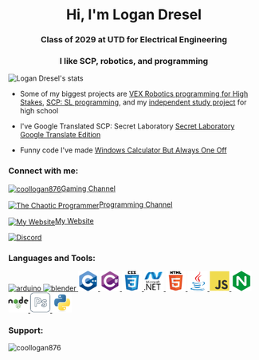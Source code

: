 <h1 align="center">Hi, I'm Logan Dresel</h1>
<h3 align="center">Class of 2029 at UTD for Electrical Engineering</h3>
<h3 align="center">I like SCP, robotics, and programming</h3>

![Logan Dresel's stats](https://github-readme-stats.vercel.app/api?username=coollogan876&show_icons=true&theme=radical)

- Some of my biggest projects are [VEX Robotics programming for High Stakes](https://github.com/9204A-B/HighStakes), [SCP: SL programming](https://github.com/The-Anomalous-Zone/AnomalousZonePlugin), and my [independent study project](https://github.com/coollogan876/ISP) for high school

- I've Google Translated SCP: Secret Laboratory [Secret Laboratory Google Translate Edition](https://github.com/The-Anomalous-Zone/SLGTE)

- Funny code I've made [Windows Calculator But Always One Off](https://github.com/coollogan876/calculator)

<h3 align="left">Connect with me:</h3>
<p align="left">
<a href="https://www.youtube.com/@coollogan876" target="blank"><img align="center" src="https://raw.githubusercontent.com/rahuldkjain/github-profile-readme-generator/master/src/images/icons/Social/youtube.svg" alt="coollogan876" height="30" width="40" />Gaming 
Channel</a>
  
<a href="https://www.youtube.com/@TheChaoticProgrammer" target="blank"><img align="center" src="https://raw.githubusercontent.com/rahuldkjain/github-profile-readme-generator/master/src/images/icons/Social/youtube.svg" alt="The Chaotic Programmer" height="30" width="40" />Programming Channel</a>

<a href="https://the.anomalouszone.net" target="blank"><img align="center" src="https://secret.anomalouszone.net/media/AnomalousZoneLogo.png" alt="My Website" height="30" width="30" />My Website</a>
</p>

[![Discord](https://img.shields.io/discord/1071781134033236028?label=Discord&color=%230d98ba)](https://discord.gg/E86dwhPCXj)

<h3 align="left">Languages and Tools:</h3>
<p align="left"> <a href="https://www.arduino.cc/" target="_blank" rel="noreferrer"> <img src="https://cdn.worldvectorlogo.com/logos/arduino-1.svg" alt="arduino" width="40" height="40"/> </a> <a href="https://www.blender.org/" target="_blank" rel="noreferrer"> <img src="https://download.blender.org/branding/community/blender_community_badge_white.svg" alt="blender" width="40" height="40"/> </a> <a href="https://www.w3schools.com/cpp/" target="_blank" rel="noreferrer"> <img src="https://raw.githubusercontent.com/devicons/devicon/master/icons/cplusplus/cplusplus-original.svg" alt="cplusplus" width="40" height="40"/> </a> <a href="https://www.w3schools.com/cs/" target="_blank" rel="noreferrer"> <img src="https://raw.githubusercontent.com/devicons/devicon/master/icons/csharp/csharp-original.svg" alt="csharp" width="40" height="40"/> </a> <a href="https://www.w3schools.com/css/" target="_blank" rel="noreferrer"> <img src="https://raw.githubusercontent.com/devicons/devicon/master/icons/css3/css3-original-wordmark.svg" alt="css3" width="40" height="40"/> </a> <a href="https://dotnet.microsoft.com/" target="_blank" rel="noreferrer"> <img src="https://raw.githubusercontent.com/devicons/devicon/master/icons/dot-net/dot-net-original-wordmark.svg" alt="dotnet" width="40" height="40"/> </a> <a href="https://www.w3.org/html/" target="_blank" rel="noreferrer"> <img src="https://raw.githubusercontent.com/devicons/devicon/master/icons/html5/html5-original-wordmark.svg" alt="html5" width="40" height="40"/> </a> <a href="https://www.java.com" target="_blank" rel="noreferrer"> <img src="https://raw.githubusercontent.com/devicons/devicon/master/icons/java/java-original.svg" alt="java" width="40" height="40"/> </a> <a href="https://developer.mozilla.org/en-US/docs/Web/JavaScript" target="_blank" rel="noreferrer"> <img src="https://raw.githubusercontent.com/devicons/devicon/master/icons/javascript/javascript-original.svg" alt="javascript" width="40" height="40"/> </a> <a href="https://www.nginx.com" target="_blank" rel="noreferrer"> <img src="https://raw.githubusercontent.com/devicons/devicon/master/icons/nginx/nginx-original.svg" alt="nginx" width="40" height="40"/> </a> <a href="https://nodejs.org" target="_blank" rel="noreferrer"> <img src="https://raw.githubusercontent.com/devicons/devicon/master/icons/nodejs/nodejs-original-wordmark.svg" alt="nodejs" width="40" height="40"/> </a> <a href="https://www.photoshop.com/en" target="_blank" rel="noreferrer"> <img src="https://raw.githubusercontent.com/devicons/devicon/master/icons/photoshop/photoshop-line.svg" alt="photoshop" width="40" height="40"/> </a> <a href="https://www.python.org" target="_blank" rel="noreferrer"> <img src="https://raw.githubusercontent.com/devicons/devicon/master/icons/python/python-original.svg" alt="python" width="40" height="40"/> </a> </p>

<h3 align="left">Support:</h3>
<p><a href="https://www.patreon.com/coollogan876"> <img align="left" src="https://lh3.googleusercontent.com/fife/ALs6j_G_-Zw5oQwFmh_Ph8WySWq8KkqpNsAykYqpBT05hie8P0iEel1afDm3qzM9GpKDRzhYT3nammgdZpt73aMrHi99iGqkEN80EBOpK5i-h_GnOEDZiO4_qXOLkZ21286EhoORsuQJjG_FFn2sRC3mQXCi2Nr1vzULQUp_iY2mfFJ01VF48rYp61-_8f1Tbz27MWTP9taH49rNctMFgT31zId1sG7tlqsPK3_LMVWFMu7pxeFB4W_JWoI5BoizxROel0PECamli5zGrmi8ZfiLl-KNtItcEo6FbB3-6wM5t6cMgcuyJb1vTtiy_zqnyg4fy2bTmrIjbzIqtheIU-qsDx7SN0HwYFYdeuNhtguBo4nrQTaExvmuxmvua6Ni5rd3dbWtKjR1MfVRIH9mCvzenuGarjGugnlShv4fJlSzTIf8l0L2yDxKEDHEfTpY9BUrkdTye0t_zzxxblGqY3nqsuSNhdmZqZDrR0Yx5HVyzL_4NV80dw7SPRBZjxM0EBmV2fV-bcKDwrK4S6CnMwhWF9ODoLylT_hRJfX4p0AVlMIAVv50fhjWk4AVQHjpSafmBQSGMMF4FzXAq-OOF9MrA1ExMEuh08DWnC1n6l79vQicxOpNkVt4SdEqBFsnVpWPLI6LRCW9mmttrEkcZ0GV7sbah0hW0aVh9Vk5P93Dqz4NtbLoQI9LSOQENL31HpdrlkerJwVlRrplhTPy75MHfW6mTXvRu9fmdKH08YXyxnWhsVvRwkqNYOoAP89f6Pu5TldkqF6KGpkWcyTImutrLwViSl-GrMWhuH4qCjmJrBbxR_US-jhwl5-ayOQ9oyuogyMc2xHcWHP5TpxqmhkNJIfLi10hEE4zzFS50voneV2XNdn-xMWupY_A8wQgR3XomRJNwQDnU4MZC2KEADthtJTxy8xXTyWs0ezwHycgyv1OBd32OrH7Xn9u5YMA3kYdkJiOwu0xddQoYWtapLc_JxlBAp3GoFdUsqenKxzV0TfUUh9yzDI6E7_ewagrJY7uAvxZ9moTMIlvFbK0_aJJf0pPLw3RZ_SmmQLkN-g-pVPbj3yBGtEkMb-WisPZzBDNd6KVa2yOfxqPUnn1S_Y1QLKGaOmgzfx8nmU5gRkrO3e2h3ZvMuyZSm55ZR0FADPlek2bVk2PufwJnmHvy9VIpnL8opSWC3ryVIlR0eGsxMnxHNdQlbKXMQKLi7YaArTkripPIe__s31ibpUAr7_tpn7eBY8G5fSR1LFVmZS8mqzO9Hzl-qMghye7eUGf-C-oWfoTC28qwu_Vbml76r0sexy6fSIQZ3R7fy1olTxIYcS9Qg8PAn34uNag9PN3U6sU3_E2NLvE3Lf6_CaKwvnoc-4sIpKdfQ8NHUs6QlrEPZaJ_3HqtTMAwjPpV96R_yvRfdjCGQiFonBHhGTMPDG8RnAHM5qj81oZ2Zd1FkfVMqzIQ2f6Pf1qH8M8dBIyzutKgOpPcxvJtDxSIgoBnLG5LLOlcOaxkR7-PZzoXMHNRhuA3e_F14mbrGK4yMoIkyRht7_XxpTvZY2gvRGi8QH4iTGaen1C85wfwhLAMdFzLCyK8GE111DjFdxt-4cPYz2OrbFlrbwizY7hrdXQBAtWfYWYl7LamhyV8hnOC5ayFgzmFTzYLC-Qz3r1TuxxmjC2ctrdI76CBqBaO0y8RzkD7kz4DAHH8vV_gI3J-DAjfNzeMOSV9Hml-afTOgx1g_NP=w210-h50" alt="coollogan876" /></a></p><br><br>


